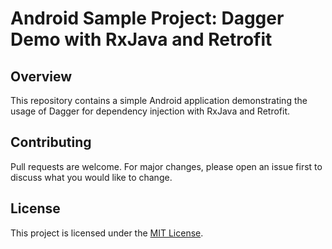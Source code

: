 # Android Sample Project: Dagger Demo with RxJava and Retrofit

## Overview

This repository contains a simple Android application demonstrating the usage of Dagger for dependency injection with RxJava and Retrofit.

## Contributing

Pull requests are welcome. For major changes, please open an issue first to discuss what you would like to change.

## License

This project is licensed under the [MIT License](https://opensource.org/licenses/MIT).
